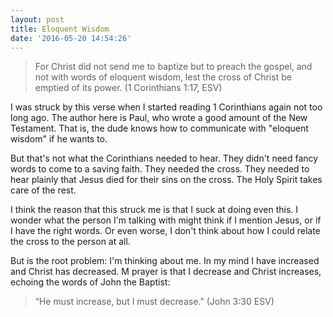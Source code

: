 ```yaml
---
layout: post
title: Eloquent Wisdom
date: '2016-05-20 14:54:26'
---
```


> For Christ did not send me to baptize but to preach the gospel, and not with words of eloquent wisdom, lest the cross of Christ be emptied of its power. (1 Corinthians 1:17, ESV)

I was struck by this verse when I started reading 1 Corinthians again not too long ago. The author here is Paul, who wrote a good amount of the New Testament. That is, the dude knows how to communicate with "eloquent wisdom" if he wants to.

But that's not what the Corinthians needed to hear. They didn't need fancy words to come to a saving faith. They needed the cross. They needed to hear plainly that Jesus died for their sins on the cross. The Holy Spirit takes care of the rest.

I think the reason that this struck me is that I suck at doing even this. I wonder what the person I'm talking with might think if I mention Jesus, or if I have the right words. Or even worse, I don't think about how I could relate the cross to the person at all.

But is the root problem: I'm thinking about me. In my  mind I have increased and Christ has decreased. M prayer is that I decrease and Christ increases, echoing the words of John the Baptist:

> “He must increase, but I must decrease.” (John 3:30 ESV)